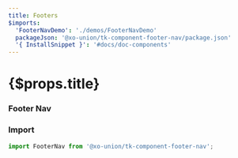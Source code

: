 ```yaml
---
title: Footers
$imports:
  'FooterNavDemo': './demos/FooterNavDemo'
  packageJson: '@xo-union/tk-component-footer-nav/package.json'
  '{ InstallSnippet }': '#docs/doc-components'
---
```


<h1>{$props.title}</h1>

### Footer Nav

<InstallSnippet packageJson={packageJson} />

### Import

```javascript
import FooterNav from '@xo-union/tk-component-footer-nav';
```

<FooterNavDemo />